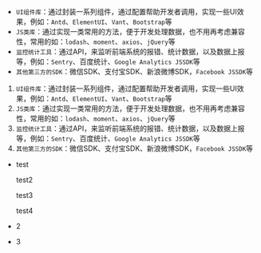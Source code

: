 * `UI组件库`：通过封装一系列组件，通过配置帮助开发者调用，实现一些UI效果，例如：`Antd`、`ElementUI`、`Vant`、`Bootstrap`等
* `JS类库`：通过实现一类常用的方法，便于开发处理数据，也不用再考虑兼容性，常用的如：`lodash`、`moment`、`axios`、`jQuery`等
* `监控统计工具`：通过API，来监听前端系统的报错、统计数据，以及数据上报等，例如：`Sentry`、百度统计、`Google Analytics JSSDK`等
* `其他第三方的SDK`：微信SDK、支付宝SDK、新浪微博SDK，`Facebook JSSDK`等

1. `UI组件库`：通过封装一系列组件，通过配置帮助开发者调用，实现一些UI效果，例如：`Antd`、`ElementUI`、`Vant`、`Bootstrap`等
2. `JS类库`：通过实现一类常用的方法，便于开发处理数据，也不用再考虑兼容性，常用的如：`lodash`、`moment`、`axios`、`jQuery`等
3. `监控统计工具`：通过API，来监听前端系统的报错、统计数据，以及数据上报等，例如：`Sentry`、百度统计、`Google Analytics JSSDK`等
4. `其他第三方的SDK`：微信SDK、支付宝SDK、新浪微博SDK，`Facebook JSSDK`等

* test

    test2

    test3

    test4

* 2
* 3